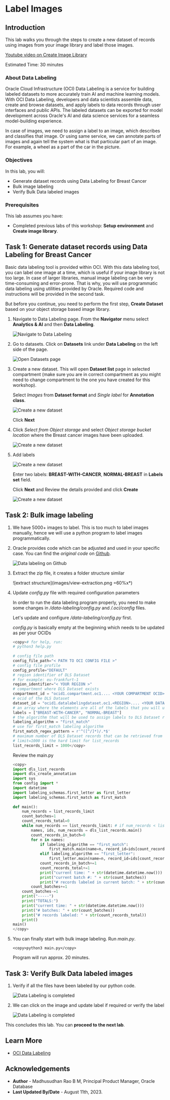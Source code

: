 # Label Images

## Introduction

This lab walks you through the steps to create a new dataset of records using images from your image library and label those images.

[Youtube video on Create Image Library](youtube:Y3xsaFSwRmA:large)

Estimated Time: 30 minutes

### About Data Labeling

Oracle Cloud Infrastructure (OCI) Data Labeling is a service for building labeled datasets to more accurately train AI and machine learning models. With OCI Data Labeling, developers and data scientists assemble data, create and browse datasets, and apply labels to data records through user interfaces and public APIs. The labeled datasets can be exported for model development across Oracle's AI and data science services for a seamless model-building experience.

In case of images, we need to assign a label to an image, which describes and classifies that image. Or using same service, we can annotate parts of images and again tell the system what is that particular part of an image. For example, a wheel as a part of the car in the picture.

### Objectives

In this lab, you will:

* Generate dataset records using Data Labeling for Breast Cancer
* Bulk image labeling
* Verify Bulk Data labeled images

### Prerequisites

This lab assumes you have:

* Completed previous labs of this workshop: **Setup environment** and **Create image library**.

## Task 1: Generate dataset records using Data Labeling for Breast Cancer

Basic data labeling tool is provided within OCI. With this data labeling tool, you can label one image at a time, which is useful if your image library is not too large. In case of larger libraries, manual image labeling can be very time-consuming and error-prone. That is why, you will use programmatic data labeling using utilities provided by Oracle. Required code and instructions will be provided in the second task.

But before you continue, you need to perform the first step, **Create Dataset** based on your object storage based image library.

   1. Navigate to Data Labeling page. From the **Navigator** menu select **Analytics & AI** and then **Data Labeling**.

       ![Navigate to Data Labeling](images/data-label.png " ")

   2. Go to datasets. Click on **Datasets** link under **Data Labeling** on the left side of the page.

       ![Open Datasets page](images/open-datasets-page.png " ")

   3. Create a new dataset. This will open **Dataset list** page in selected compartment (make sure you are in correct compartment as you might need to change compartment to the one you have created for this workshop).   
  
       Select *Images* from **Dataset format** and *Single label* for **Annotation class**.
 
       ![Create a new dataset](images/create-bc-dataset.png " ") 

       Click **Next**
  
   4. Click *Select from Object storage* and select *Object storage bucket location* where the Breast cancer images have been uploaded.
  
       ![Create a new dataset](images/create-bc-dataset-2.png " ")
  
   5. Add labels

       ![Create a new dataset](images/create-bc-dataset-3.png " ")

       Enter two labels: **BREAST\-WITH\-CANCER**, **NORMAL\-BREAST** in **Labels set** field.

       Click **Next** and Review the details provided and click **Create**
 
       ![Create a new dataset](images/create-bc-dataset-4.png " ")
 
## Task 2: Bulk image labeling

   1. We have 5000+ images to label. This is too much to label images manually, hence we will use a python program to label images programmatically.

   2. Oracle provides code which can be adjusted and used in your specific case. You can find the *original code* on [Github](https://github.com/oracle-samples/oci-data-science-ai-samples/tree/master/data_labeling_examples).

       ![Data labeling on Github](images/data-labeling-examples.png " ")

   3. Extract the zip file, it creates a folder structure similar 

       ![extract structure](images/view-extraction.png =60%x*)
 
   4. Update *config.py* file with required configuration parameters

       In order to run the data labeling program properly, you need to make some changes in */data-labeling/config.py* and */.oci/config* files.
   
       Let's update and configure */data-labeling/config.py* first.
   
       *config.py* is basically empty at the beginning which needs to be updated as per your OCIDs
   
       ```python
       <copy># for help, run:
       # python3 help.py
   
       # config file path
       config_file_path="< PATH TO OCI CONFIG FILE >"
       # config file profile
       config_profile="DEFAULT"
       # region identifier of DLS Dataset
       # for example: eu-frankfurt-1
       region_identifier="< YOUR REGION >"
       # compartment where DLS Dataset exists
       compartment_id = "ocid1.compartment.oc1.... <YOUR COMPARTMENT OCID> ..."
       # ocid of the DLS Dataset
       dataset_id = "ocid1.datalabelingdataset.oc1.<REGION>.... <YOUR DATASET OCID> ..."
       # an array where the elements are all of the labels that you will use to annotate records in your DLS Dataset with. Each element is a separate label.
       labels = ["BREAST-WITH-CANCER", "NORMAL-BREAST"]
       # the algorithm that will be used to assign labels to DLS Dataset records
       labeling_algorithm = "first_match"
       # use for first_match labeling algorithm
       first_match_regex_pattern = r'^([^/]*)/.*$'
       # maximum number of DLS Dataset records that can be retrieved from the list_records API operation for labeling
       # limit=1000 is the hard limit for list_records
       list_records_limit = 1000</copy>
       ``` 
       Review the main.py  
   
       ```python
       <copy>
       import dls_list_records
       import dls_create_annotation
       import sys
       from config import *
       import datetime
       import labeling_schemas.first_letter as first_letter
       import labeling_schemas.first_match as first_match
   
       def main():
           num_records = list_records_limit
           count_batches=1
           count_records_total=0
           while num_records == list_records_limit: # if num_records < list_records_limit, that would indicate the last loop i.e. batch
               names, ids, num_records = dls_list_records.main()
               count_records_in_batch=0
               for n in names:
                   if labeling_algorithm == "first_match":
                       first_match.main(name=n, record_id=ids[count_records_in_batch])
                   elif labeling_algorithm == "first_letter":
                       first_letter.main(name=n, record_id=ids[count_records_in_batch])
                   count_records_in_batch+=1
                   count_records_total+=1
                   print("current time: " + str(datetime.datetime.now()))
                   print("current batch #: " + str(count_batches))
                   print("# records labeled in current batch: " + str(count_records_in_batch))
               count_batches+=1
           count_batches-=1
           print("-----")
           print("TOTALS:")
           print("current time: " + str(datetime.datetime.now()))
           print("# batches: " + str(count_batches))
           print("# records labeled: " + str(count_records_total))
           print()
       main()
       </copy>
       ``` 
   
   5. You can finally start with bulk image labeling. Run *main.py*.

       ```text
       <copy>python3 main.py</copy>
       ```
   
       Program will run approx. 20 minutes.
  
## Task 3: Verify Bulk Data labeled images

   1. Verify if all the files have been labeled by our python code.

        ![Data Labeling is completed](images/verify-bulklabel.png " ")

   2. We can click on the image and update label if required or verify the label

        ![Data Labeling is completed](images/normal-label.png " ")
  
This concludes this lab. You can **proceed to the next lab**.

## Learn More

* [OCI Data Labeling](https://docs.oracle.com/en-us/iaas/data-labeling/data-labeling/using/home.htm)
 
## Acknowledgements
* **Author** - Madhusudhan Rao B M, Principal Product Manager, Oracle Database
* **Last Updated By/Date** - August 11th, 2023.